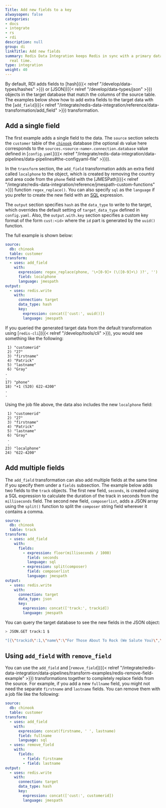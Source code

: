 ```yaml
---
Title: Add new fields to a key
alwaysopen: false
categories:
- docs
- integrate
- rs
- rdi
description: null
group: di
linkTitle: Add new fields
summary: Redis Data Integration keeps Redis in sync with a primary database in near
  real time.
type: integration
weight: 40
---
```


By default, RDI adds fields to
[hash]({{< relref "/develop/data-types/hashes" >}}) or
[JSON]({{< relref "/develop/data-types/json" >}}) objects in the target
database that match the columns of the source table.
The examples below show how to add extra fields to the target data with the
[`add_field`]({{< relref "/integrate/redis-data-integration/reference/data-transformation/add_field" >}}) transformation.

## Add a single field

The first example adds a single field to the data.
The `source` section selects the `customer` table of the
[`chinook`](https://github.com/Redislabs-Solution-Architects/rdi-quickstart-postgres)
database (the optional `db` value here corresponds to the
`sources.<source-name>.connection.database` value defined in
[`config.yaml`]({{< relref "/integrate/redis-data-integration/data-pipelines/data-pipelines#the-configyaml-file" >}})).

In the `transform` section, the `add_field` transformation adds an extra field called `localphone`
to the object, which is created by removing the country and area code from the `phone`
field with the
[JMESPath]({{< relref "/integrate/redis-data-integration/reference/jmespath-custom-functions" >}}) function `regex_replace()`.
You can also specify `sql` as the `language` if you prefer to create the new
field with an [SQL](https://en.wikipedia.org/wiki/SQL) expression.

The `output` section specifies `hash` as the `data_type` to write to the target, which
overrides the default setting of `target_data_type` defined in `config.yaml`. Also, the
`output.with.key` section specifies a custom key format of the form `cust:<id>` where
the `id` part is generated by the `uuid()` function.

The full example is shown below:

```yaml
source:
  db: chinook
  table: customer
transform:
  - uses: add_field
    with:
      expression: regex_replace(phone, '\+[0-9]+ (\([0-9]+\) )?', '')
      field: localphone
      language: jmespath
output:
  - uses: redis.write
    with:
      connection: target
      data_type: hash
      key:
        expression: concat(['cust:', uuid()])
        language: jmespath
```

If you queried the generated target data from the default transformation
using [`redis-cli`]({{< relref "/develop/tools/cli" >}}), you would
see something like the following:

```
 1) "customerid"
 2) "27"
 3) "firstname"
 4) "Patrick"
 5) "lastname"
 6) "Gray"
.
.
17) "phone"
18) "+1 (520) 622-4200"
.
.
```

Using the job file above, the data also includes the new `localphone` field:

```
 1) "customerid"
 2) "27"
 3) "firstname"
 4) "Patrick"
 5) "lastname"
 6) "Gray"
 .
 .
23) "localphone"
24) "622-4200"
```

## Add multiple fields

The `add_field` transformation can also add multiple fields at the same time
if you specify them under a `fields` subsection. The example below adds two
fields to the `track` objects. The first new field, `seconds`, is created using a SQL
expression to calculate the duration of the track in seconds from the
`milliseconds` field.
The second new field, `composerlist`, adds a JSON array using the `split()` function
to split the `composer` string field wherever it contains a comma.

```yaml
source:
  db: chinook
  table: track
transform:
  - uses: add_field
    with:
      fields:
        - expression: floor(milliseconds / 1000)
          field: seconds
          language: sql
        - expression: split(composer)
          field: composerlist
          language: jmespath
output:
  - uses: redis.write
    with:
      connection: target
      data_type: json
      key:
        expression: concat(['track:', trackid])
        language: jmespath
```

You can query the target database to see the new fields in
the JSON object:

```bash
> JSON.GET track:1 $

"[{\"trackid\":1,\"name\":\"For Those About To Rock (We Salute You)\",\"albumid\":1,\"mediatypeid\":1,\"genreid\":1,\"composer\":\"Angus Young, Malcolm Young, Brian Johnson\",\"milliseconds\":343719,\"bytes\":11170334,\"unitprice\":\"0.99\",\"seconds\":343,\"composerlist\":[\"Angus Young\",\" Malcolm Young\",\" Brian Johnson\"]}]"
```

## Using `add_field` with `remove_field`

You can use the `add_field` and
[`remove_field`]({{< relref "/integrate/redis-data-integration/data-pipelines/transform-examples/redis-remove-field-example" >}})
transformations together to completely replace fields from the source. For example,
if you add a new `fullname` field, you might not need the separate `firstname` and
`lastname` fields. You can remove them with a job file like the following:

```yaml
source:
  db: chinook
  table: customer
transform:
  - uses: add_field
    with:
      expression: concat(firstname, ' ', lastname)
      field: fullname
      language: sql
  - uses: remove_field
    with:
      fields:
        - field: firstname
        - field: lastname
output:
  - uses: redis.write
    with:
      connection: target
      data_type: hash
      key:
        expression: concat(['cust:', customerid])
        language: jmespath
```
